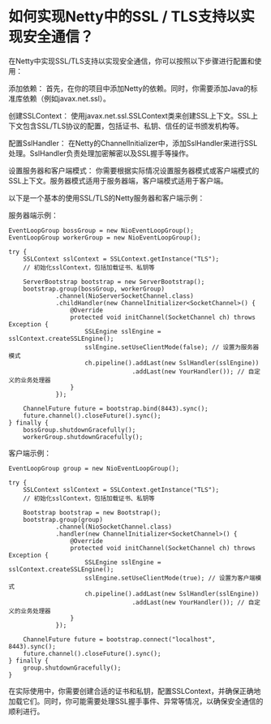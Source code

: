 # 如何实现Netty中的SSL / TLS支持以实现安全通信？

在Netty中实现SSL/TLS支持以实现安全通信，你可以按照以下步骤进行配置和使用：

添加依赖： 首先，在你的项目中添加Netty的依赖。同时，你需要添加Java的标准库依赖（例如javax.net.ssl）。

创建SSLContext： 使用javax.net.ssl.SSLContext类来创建SSL上下文。SSL上下文包含SSL/TLS协议的配置，包括证书、私钥、信任的证书颁发机构等。

配置SslHandler： 在Netty的ChannelInitializer中，添加SslHandler来进行SSL处理。SslHandler负责处理加密解密以及SSL握手等操作。

设置服务器和客户端模式： 你需要根据实际情况设置服务器模式或客户端模式的SSL上下文。服务器模式适用于服务器端，客户端模式适用于客户端。

以下是一个基本的使用SSL/TLS的Netty服务器和客户端示例：

服务器端示例：

```
EventLoopGroup bossGroup = new NioEventLoopGroup();
EventLoopGroup workerGroup = new NioEventLoopGroup();

try {
    SSLContext sslContext = SSLContext.getInstance("TLS");
    // 初始化sslContext，包括加载证书、私钥等

    ServerBootstrap bootstrap = new ServerBootstrap();
    bootstrap.group(bossGroup, workerGroup)
             .channel(NioServerSocketChannel.class)
             .childHandler(new ChannelInitializer<SocketChannel>() {
                 @Override
                 protected void initChannel(SocketChannel ch) throws Exception {
                     SSLEngine sslEngine = sslContext.createSSLEngine();
                     sslEngine.setUseClientMode(false); // 设置为服务器模式
                     ch.pipeline().addLast(new SslHandler(sslEngine))
                                  .addLast(new YourHandler()); // 自定义的业务处理器
                 }
             });

    ChannelFuture future = bootstrap.bind(8443).sync();
    future.channel().closeFuture().sync();
} finally {
    bossGroup.shutdownGracefully();
    workerGroup.shutdownGracefully();
```

客户端示例：

```
EventLoopGroup group = new NioEventLoopGroup();

try {
    SSLContext sslContext = SSLContext.getInstance("TLS");
    // 初始化sslContext，包括加载证书、私钥等

    Bootstrap bootstrap = new Bootstrap();
    bootstrap.group(group)
             .channel(NioSocketChannel.class)
             .handler(new ChannelInitializer<SocketChannel>() {
                 @Override
                 protected void initChannel(SocketChannel ch) throws Exception {
                     SSLEngine sslEngine = sslContext.createSSLEngine();
                     sslEngine.setUseClientMode(true); // 设置为客户端模式
                     ch.pipeline().addLast(new SslHandler(sslEngine))
                                  .addLast(new YourHandler()); // 自定义的业务处理器
                 }
             });

    ChannelFuture future = bootstrap.connect("localhost", 8443).sync();
    future.channel().closeFuture().sync();
} finally {
    group.shutdownGracefully();
}
```

在实际使用中，你需要创建合适的证书和私钥，配置SSLContext，并确保正确地加载它们。同时，你可能需要处理SSL握手事件、异常等情况，以确保安全通信的顺利进行。
